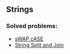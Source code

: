 ## Strings

### Solved problems:

* [sWAP cASE](swap-case)
* [String Split and Join](string-split-and-join)